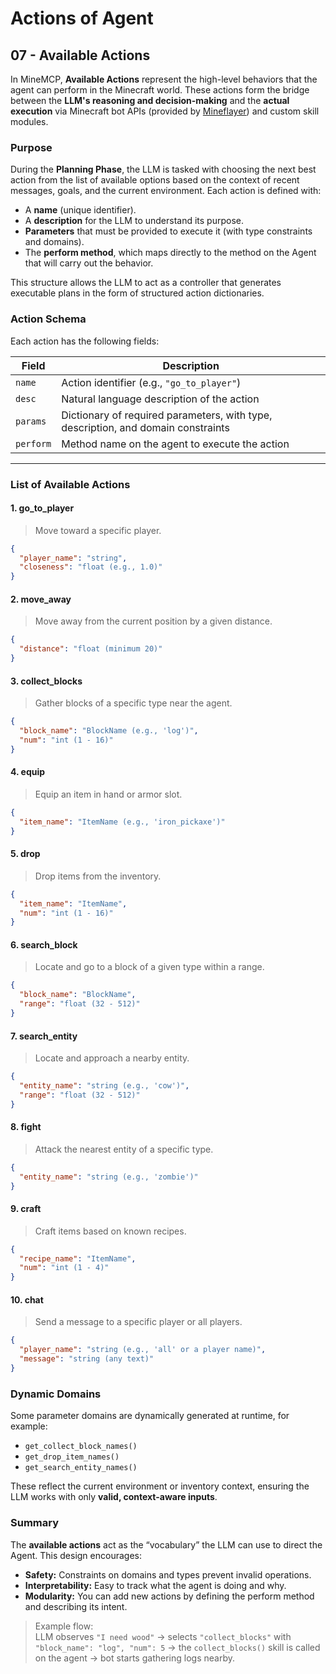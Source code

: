 
# Actions of Agent

## 07 - Available Actions

In MineMCP, **Available Actions** represent the high-level behaviors that the agent can perform in the Minecraft world. These actions form the bridge between the **LLM's reasoning and decision-making** and the **actual execution** via Minecraft bot APIs (provided by [Mineflayer](https://github.com/PrismarineJS/mineflayer)) and custom skill modules.

### Purpose

During the **Planning Phase**, the LLM is tasked with choosing the next best action from the list of available options based on the context of recent messages, goals, and the current environment. Each action is defined with:

- A **name** (unique identifier).
- A **description** for the LLM to understand its purpose.
- **Parameters** that must be provided to execute it (with type constraints and domains).
- The **perform method**, which maps directly to the method on the Agent that will carry out the behavior.

This structure allows the LLM to act as a controller that generates executable plans in the form of structured action dictionaries.

### Action Schema

Each action has the following fields:

| Field        | Description |
|--------------|-------------|
| `name`       | Action identifier (e.g., `"go_to_player"`) |
| `desc`       | Natural language description of the action |
| `params`     | Dictionary of required parameters, with type, description, and domain constraints |
| `perform`    | Method name on the agent to execute the action |

---

### List of Available Actions

#### 1. **go_to_player**
> Move toward a specific player.

```json
{
  "player_name": "string",
  "closeness": "float (e.g., 1.0)"
}
```

#### 2. **move_away**
> Move away from the current position by a given distance.

```json
{
  "distance": "float (minimum 20)"
}
```

#### 3. **collect_blocks**
> Gather blocks of a specific type near the agent.

```json
{
  "block_name": "BlockName (e.g., 'log')",
  "num": "int (1 - 16)"
}
```

#### 4. **equip**
> Equip an item in hand or armor slot.

```json
{
  "item_name": "ItemName (e.g., 'iron_pickaxe')"
}
```

#### 5. **drop**
> Drop items from the inventory.

```json
{
  "item_name": "ItemName",
  "num": "int (1 - 16)"
}
```

#### 6. **search_block**
> Locate and go to a block of a given type within a range.

```json
{
  "block_name": "BlockName",
  "range": "float (32 - 512)"
}
```

#### 7. **search_entity**
> Locate and approach a nearby entity.

```json
{
  "entity_name": "string (e.g., 'cow')",
  "range": "float (32 - 512)"
}
```

#### 8. **fight**
> Attack the nearest entity of a specific type.

```json
{
  "entity_name": "string (e.g., 'zombie')"
}
```

#### 9. **craft**
> Craft items based on known recipes.

```json
{
  "recipe_name": "ItemName",
  "num": "int (1 - 4)"
}
```

#### 10. **chat**
> Send a message to a specific player or all players.

```json
{
  "player_name": "string (e.g., 'all' or a player name)",
  "message": "string (any text)"
}
```

### Dynamic Domains

Some parameter domains are dynamically generated at runtime, for example:

- `get_collect_block_names()`
- `get_drop_item_names()`
- `get_search_entity_names()`

These reflect the current environment or inventory context, ensuring the LLM works with only **valid, context-aware inputs**.

### Summary

The **available actions** act as the “vocabulary” the LLM can use to direct the Agent. This design encourages:

- **Safety:** Constraints on domains and types prevent invalid operations.
- **Interpretability:** Easy to track what the agent is doing and why.
- **Modularity:** You can add new actions by defining the perform method and describing its intent.

> Example flow:  
> LLM observes `"I need wood"` → selects `"collect_blocks"` with `"block_name": "log", "num": 5` → the `collect_blocks()` skill is called on the agent → bot starts gathering logs nearby.

